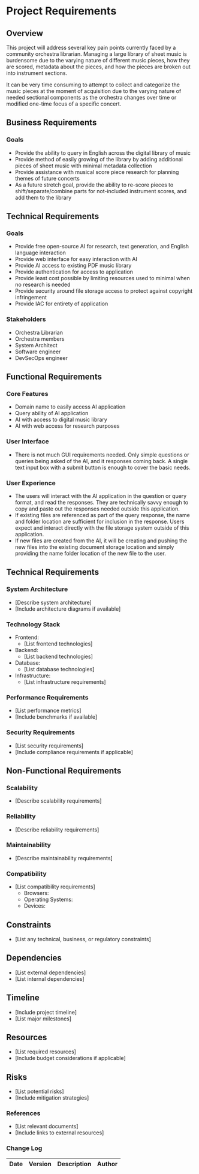 # Project Requirements

## Overview
This project will address several key pain points currently faced by a community orchestra librarian. Managing a large library of sheet music is burdensome due to the varying nature of different music pieces, how they are scored, metadata about the pieces, and how the pieces are broken out into instrument sections.

It can be very time consuming to attempt to collect and categorize the music pieces at the moment of acquisition due to the varying nature of needed sectional components as the orchestra changes over time or modified one-time focus of a specific concert.

## Business Requirements
### Goals
- Provide the ability to query in English across the digital library of music
- Provide method of easily growing of the library by adding additional pieces of sheet music with minimal metadata collection
- Provide assistance with musical score piece research for planning themes of future concerts
- As a future stretch goal, provide the ability to re-score pieces to shift/separate/combine parts for not-included instrument scores, and add them to the library

## Technical Requirements
### Goals
- Provide free open-source AI for research, text generation, and English language interaction
- Provide web interface for easy interaction with AI
- Provide AI access to existing PDF music library
- Provide authentication for access to application
- Provide least cost possible by limiting resources used to minimal when no research is needed
- Provide security around file storage access to protect against copyright infringement 
- Provide IAC for entirety of application

### Stakeholders
- Orchestra Librarian
- Orchestra members
- System Architect
- Software engineer
- DevSecOps engineer

## Functional Requirements
### Core Features
- Domain name to easily access AI application
- Query ability of AI application
- AI with access to digital music library
- AI with web access for research purposes

### User Interface
- There is not much GUI requirements needed.  Only simple questions or queries being asked of the AI, and it responses coming back.  A single text input box with a submit button is enough to cover the basic needs.

### User Experience
- The users will interact with the AI application in the question or query format, and read the responses.  They are technically savvy enough to copy and paste out the responses needed outside this application.  
- If existing files are referenced as part of the query response, the name and folder location are sufficient for inclusion in the response.  Users expect and interact directly with the file storage system outside of this application.
- If new files are created from the AI, it will be creating and pushing the new files into the existing document storage location and simply providing the name folder location of the new file to the user.

## Technical Requirements
### System Architecture
- [Describe system architecture]
- [Include architecture diagrams if available]

### Technology Stack
- Frontend:
  - [List frontend technologies]
- Backend:
  - [List backend technologies]
- Database:
  - [List database technologies]
- Infrastructure:
  - [List infrastructure requirements]

### Performance Requirements
- [List performance metrics]
- [Include benchmarks if available]

### Security Requirements
- [List security requirements]
- [Include compliance requirements if applicable]

## Non-Functional Requirements
### Scalability
- [Describe scalability requirements]

### Reliability
- [Describe reliability requirements]

### Maintainability
- [Describe maintainability requirements]

### Compatibility
- [List compatibility requirements]
  - Browsers:
  - Operating Systems:
  - Devices:

## Constraints
- [List any technical, business, or regulatory constraints]

## Dependencies
- [List external dependencies]
- [List internal dependencies]

## Timeline
- [Include project timeline]
- [List major milestones]

## Resources
- [List required resources]
- [Include budget considerations if applicable]

## Risks
- [List potential risks]
- [Include mitigation strategies]

### References
- [List relevant documents]
- [Include links to external resources]

### Change Log
| Date | Version | Description | Author |
|------|---------|-------------|---------| 